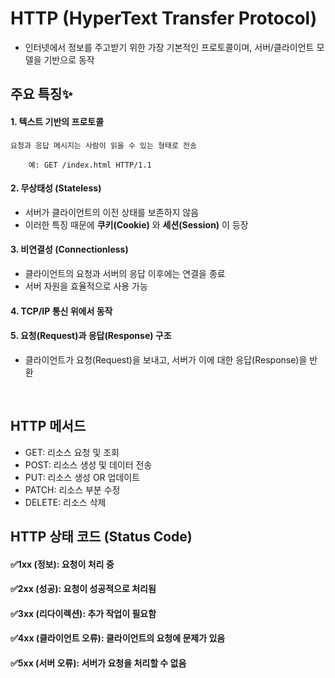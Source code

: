 # HTTP (HyperText Transfer Protocol)
- 인터넷에서 정보를 주고받기 위한 가장 기본적인 프로토콜이며, 서버/클라이언트 모델을 기반으로 동작

## 주요 특징✨

#### 1. 텍스트 기반의 프로토콜

    요청과 응답 메시지는 사람이 읽을 수 있는 형태로 전송

        예: GET /index.html HTTP/1.1

#### 2. 무상태성 (Stateless)
- 서버가 클라이언트의 이전 상태를 보존하지 않음
- 이러한 특징 때문에 **쿠키(Cookie)** 와 **세션(Session)** 이 등장

#### 3. 비연결성 (Connectionless)
- 클라이언트의 요청과 서버의 응답 이후에는 연결을 종료
- 서버 자원을 효율적으로 사용 가능

#### 4. TCP/IP 통신 위에서 동작

#### 5. 요청(Request)과 응답(Response) 구조
- 클라이언트가 요청(Request)을 보내고, 서버가 이에 대한 응답(Response)을 반환

<br>

## HTTP 메서드
- GET: 리소스 요청 및 조회
- POST: 리소스 생성 및 데이터 전송
- PUT: 리소스 생성 OR 업데이트
- PATCH: 리소스 부분 수정
- DELETE: 리소스 삭제

## HTTP 상태 코드 (Status Code)
#### ✅1xx (정보): 요청이 처리 중
#### ✅2xx (성공): 요청이 성공적으로 처리됨
#### ✅3xx (리다이렉션): 추가 작업이 필요함
#### ✅4xx (클라이언트 오류): 클라이언트의 요청에 문제가 있음
#### ✅5xx (서버 오류): 서버가 요청을 처리할 수 없음